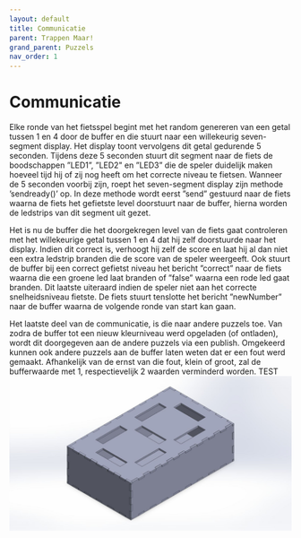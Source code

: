 ```yaml
---
layout: default
title: Communicatie
parent: Trappen Maar!
grand_parent: Puzzels
nav_order: 1
---
```

# Communicatie

Elke ronde van het fietsspel begint met het random genereren van een getal tussen 1 en 4
door de buffer en die stuurt naar een willekeurig seven-segment display. Het display toont vervolgens dit getal
gedurende 5 seconden. Tijdens deze 5 seconden stuurt dit segment naar de fiets de boodschappen ”LED1”,
”LED2" en ”LED3” die de speler duidelijk maken hoeveel tijd hij of zij nog heeft om het correcte niveau te
fietsen. Wanneer de 5 seconden voorbij zijn, roept het seven-segment display zijn methode ’sendready()’ op. In
deze methode wordt eerst ”send” gestuurd naar de fiets waarna de fiets het gefietste level doorstuurt naar de
buffer, hierna worden de ledstrips van dit segment uit gezet.   

Het is nu de buffer die het doorgekregen level van de fiets gaat controleren met het willekeurige getal tussen
1 en 4 dat hij zelf doorstuurde naar het display. Indien dit correct is, verhoogt hij zelf de score en
laat hij al dan niet een extra ledstrip branden die de score van de speler weergeeft. Ook stuurt de buffer
bij een correct gefietst niveau het bericht ”correct” naar de fiets waarna die een groene led laat branden of ”false” waarna een rode led gaat branden. Dit laatste uiteraard indien de speler niet aan het correcte snelheidsniveau fietste. De fiets stuurt tenslotte het bericht ”newNumber” naar de buffer waarna de volgende ronde van start kan gaan.

Het laatste deel van de communicatie, is die naar andere puzzels toe. Van zodra de buffer tot een nieuw kleurniveau werd opgeladen (of ontladen), wordt dit doorgegeven aan de andere puzzels via een publish. Omgekeerd kunnen ook andere puzzels aan de buffer laten weten dat er een fout werd gemaakt. Afhankelijk van de ernst van die fout, klein of groot, zal de bufferwaarde met 1, respectievelijk 2 waarden verminderd worden.
TEST
![](2022-05-16-11-13-17.png)